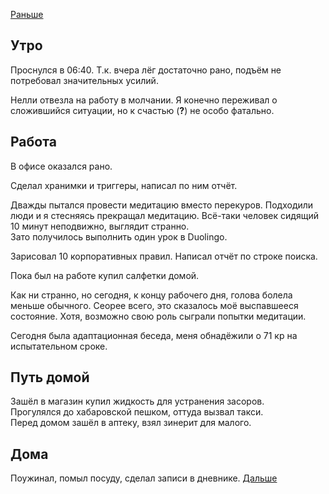 [Раньше](2020.05.05.md)  
## Утро
Проснулся в 06:40. Т.к. вчера лёг достаточно рано, подъём не потребовал значительных усилий.

Нелли отвезла на работу в молчании. Я конечно переживал о сложившийся ситуации, но к счастью (**?**) не особо фатально.
## Работа
В офисе оказался рано.

Сделал хранимки и триггеры, написал по ним отчёт.

Дважды пытался провести медитацию вместо перекуров. Подходили люди и я стесняясь прекращал медитацию. Всё-таки человек сидящий 10 минут неподвижно, выглядит странно.  
Зато получилось выполнить один урок в Duolingo.

Зарисовал 10 корпоративных правил.
Написал отчёт по строке поиска.

Пока был на работе купил салфетки домой.

Как ни странно, но сегодня, к концу рабочего дня, голова болела меньше обычного. Сеорее всего, это сказалось моё выспавшееся состояние. Хотя, возможно свою роль сыграли попытки медитации.

Сегодня была адаптационная беседа, меня обнадёжили о 71 кр на испытательном сроке.
## Путь домой
Зашёл в магазин купил жидкость для устранения засоров.  
Прогулялся до хабаровской пешком, оттуда вызвал такси.  
Перед домом зашёл в аптеку, взял зинерит для малого.
## Дома
Поужинал, помыл посуду, сделал записи в дневнике.
[Дальше](2020.05.07.md)